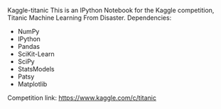 Kaggle-titanic
This is  an IPython Notebook for the Kaggle competition, Titanic Machine Learning From Disaster.
Dependencies:
- NumPy
- IPython
- Pandas
- SciKit-Learn
- SciPy
- StatsModels
- Patsy
- Matplotlib


Competition link: https://www.kaggle.com/c/titanic
